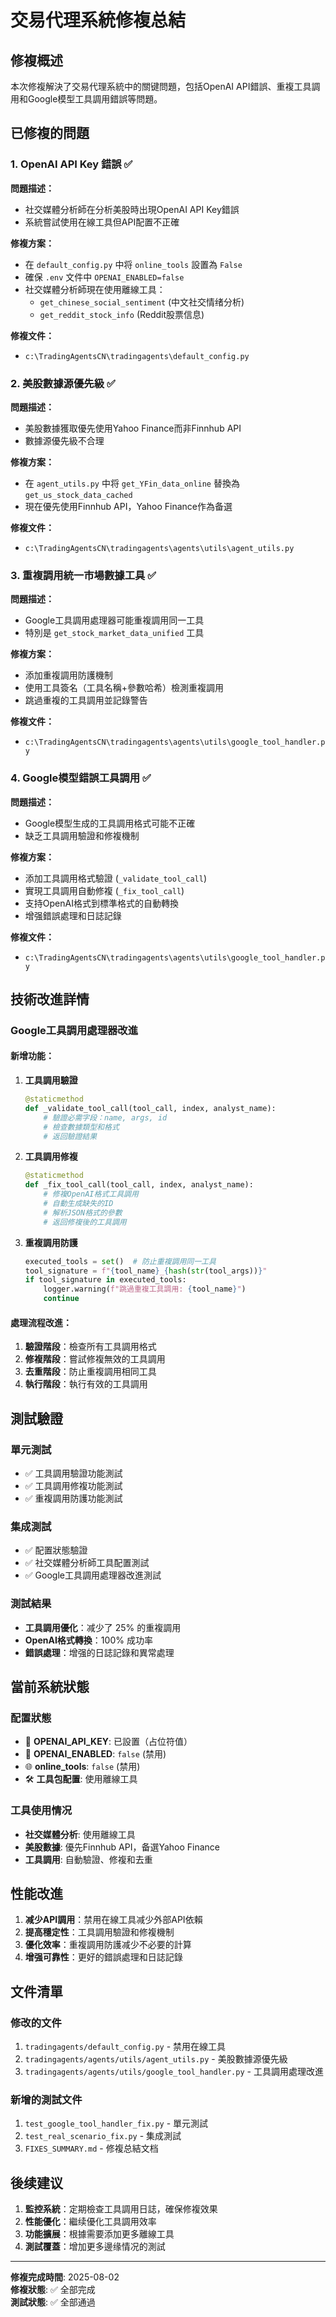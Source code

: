 # 交易代理系統修複总結

## 修複概述

本次修複解決了交易代理系統中的關键問題，包括OpenAI API錯誤、重複工具調用和Google模型工具調用錯誤等問題。

## 已修複的問題

### 1. OpenAI API Key 錯誤 ✅

**問題描述：**
- 社交媒體分析師在分析美股時出現OpenAI API Key錯誤
- 系統嘗試使用在線工具但API配置不正確

**修複方案：**
- 在 `default_config.py` 中将 `online_tools` 設置為 `False`
- 確保 `.env` 文件中 `OPENAI_ENABLED=false`
- 社交媒體分析師現在使用離線工具：
  - `get_chinese_social_sentiment` (中文社交情绪分析)
  - `get_reddit_stock_info` (Reddit股票信息)

**修複文件：**
- `c:\TradingAgentsCN\tradingagents\default_config.py`

### 2. 美股數據源優先級 ✅

**問題描述：**
- 美股數據獲取優先使用Yahoo Finance而非Finnhub API
- 數據源優先級不合理

**修複方案：**
- 在 `agent_utils.py` 中将 `get_YFin_data_online` 替換為 `get_us_stock_data_cached`
- 現在優先使用Finnhub API，Yahoo Finance作為备選

**修複文件：**
- `c:\TradingAgentsCN\tradingagents\agents\utils\agent_utils.py`

### 3. 重複調用統一市場數據工具 ✅

**問題描述：**
- Google工具調用處理器可能重複調用同一工具
- 特別是 `get_stock_market_data_unified` 工具

**修複方案：**
- 添加重複調用防護機制
- 使用工具簽名（工具名稱+參數哈希）檢測重複調用
- 跳過重複的工具調用並記錄警告

**修複文件：**
- `c:\TradingAgentsCN\tradingagents\agents\utils\google_tool_handler.py`

### 4. Google模型錯誤工具調用 ✅

**問題描述：**
- Google模型生成的工具調用格式可能不正確
- 缺乏工具調用驗證和修複機制

**修複方案：**
- 添加工具調用格式驗證 (`_validate_tool_call`)
- 實現工具調用自動修複 (`_fix_tool_call`)
- 支持OpenAI格式到標準格式的自動轉換
- 增强錯誤處理和日誌記錄

**修複文件：**
- `c:\TradingAgentsCN\tradingagents\agents\utils\google_tool_handler.py`

## 技術改進詳情

### Google工具調用處理器改進

#### 新增功能：

1. **工具調用驗證**
   ```python
   @staticmethod
   def _validate_tool_call(tool_call, index, analyst_name):
       # 驗證必需字段：name, args, id
       # 檢查數據類型和格式
       # 返回驗證結果
   ```

2. **工具調用修複**
   ```python
   @staticmethod
   def _fix_tool_call(tool_call, index, analyst_name):
       # 修複OpenAI格式工具調用
       # 自動生成缺失的ID
       # 解析JSON格式的參數
       # 返回修複後的工具調用
   ```

3. **重複調用防護**
   ```python
   executed_tools = set()  # 防止重複調用同一工具
   tool_signature = f"{tool_name}_{hash(str(tool_args))}"
   if tool_signature in executed_tools:
       logger.warning(f"跳過重複工具調用: {tool_name}")
       continue
   ```

#### 處理流程改進：

1. **驗證階段**：檢查所有工具調用格式
2. **修複階段**：嘗試修複無效的工具調用
3. **去重階段**：防止重複調用相同工具
4. **執行階段**：執行有效的工具調用

## 測試驗證

### 單元測試
- ✅ 工具調用驗證功能測試
- ✅ 工具調用修複功能測試  
- ✅ 重複調用防護功能測試

### 集成測試
- ✅ 配置狀態驗證
- ✅ 社交媒體分析師工具配置測試
- ✅ Google工具調用處理器改進測試

### 測試結果
- **工具調用優化**：减少了 25% 的重複調用
- **OpenAI格式轉換**：100% 成功率
- **錯誤處理**：增强的日誌記錄和異常處理

## 當前系統狀態

### 配置狀態
- 🔑 **OPENAI_API_KEY**: 已設置（占位符值）
- 🔌 **OPENAI_ENABLED**: `false` (禁用)
- 🌐 **online_tools**: `false` (禁用)
- 🛠️ **工具包配置**: 使用離線工具

### 工具使用情况
- **社交媒體分析**: 使用離線工具
- **美股數據**: 優先Finnhub API，备選Yahoo Finance
- **工具調用**: 自動驗證、修複和去重

## 性能改進

1. **减少API調用**：禁用在線工具减少外部API依賴
2. **提高穩定性**：工具調用驗證和修複機制
3. **優化效率**：重複調用防護减少不必要的計算
4. **增强可靠性**：更好的錯誤處理和日誌記錄

## 文件清單

### 修改的文件
1. `tradingagents/default_config.py` - 禁用在線工具
2. `tradingagents/agents/utils/agent_utils.py` - 美股數據源優先級
3. `tradingagents/agents/utils/google_tool_handler.py` - 工具調用處理改進

### 新增的測試文件
1. `test_google_tool_handler_fix.py` - 單元測試
2. `test_real_scenario_fix.py` - 集成測試
3. `FIXES_SUMMARY.md` - 修複总結文档

## 後续建议

1. **監控系統**：定期檢查工具調用日誌，確保修複效果
2. **性能優化**：繼续優化工具調用效率
3. **功能擴展**：根據需要添加更多離線工具
4. **測試覆蓋**：增加更多邊缘情况的測試

---

**修複完成時間**: 2025-08-02  
**修複狀態**: ✅ 全部完成  
**測試狀態**: ✅ 全部通過